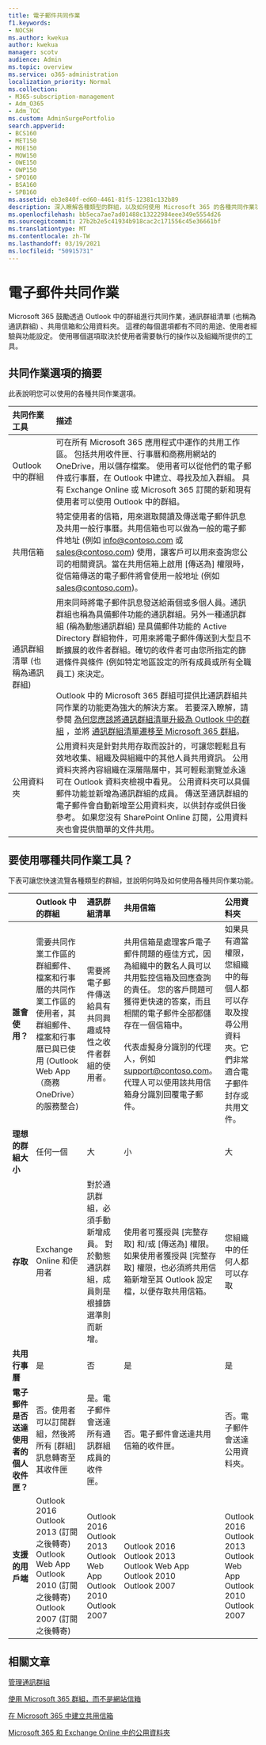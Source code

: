 ```yaml
---
title: 電子郵件共同作業
f1.keywords:
- NOCSH
ms.author: kwekua
author: kwekua
manager: scotv
audience: Admin
ms.topic: overview
ms.service: o365-administration
localization_priority: Normal
ms.collection:
- M365-subscription-management
- Adm_O365
- Adm_TOC
ms.custom: AdminSurgePortfolio
search.appverid:
- BCS160
- MET150
- MOE150
- MOW150
- OWE150
- OWP150
- SPO160
- BSA160
- SPB160
ms.assetid: eb3e840f-ed60-4461-81f5-12381c132b89
description: 深入瞭解各種類型的群組，以及如何使用 Microsoft 365 的各種共同作業功能。
ms.openlocfilehash: bb5eca7ae7ad01488c13222984eee349e5554d26
ms.sourcegitcommit: 27b2b2e5c41934b918cac2c171556c45e36661bf
ms.translationtype: MT
ms.contentlocale: zh-TW
ms.lasthandoff: 03/19/2021
ms.locfileid: "50915731"
---
```

# <a name="email-collaboration"></a>電子郵件共同作業

Microsoft 365 鼓勵透過 Outlook 中的群組進行共同作業，通訊群組清單 (也稱為通訊群組) 、共用信箱和公用資料夾。 這裡的每個選項都有不同的用途、使用者經驗與功能設定。 使用哪個選項取決於使用者需要執行的操作以及組織所提供的工具。
  
## <a name="summary-of-collaboration-options"></a>共同作業選項的摘要
<a name="BKMK_SUMMARYOFCOLLABORATIONOPTIONS"> </a>

此表說明您可以使用的各種共同作業選項。
  


|**共同作業工具**|**描述**|
|:-----|:-----|
|Outlook 中的群組  <br/> |可在所有 Microsoft 365 應用程式中運作的共用工作區。 包括共用收件匣、行事曆和商務用網站的 OneDrive，用以儲存檔案。 使用者可以從他們的電子郵件或行事曆，在 Outlook 中建立、尋找及加入群組。 具有 Exchange Online 或 Microsoft 365 訂閱的新和現有使用者可以使用 Outlook 中的群組。  <br/> |
|共用信箱  <br/> |特定使用者的信箱，用來選取閱讀及傳送電子郵件訊息及共用一般行事曆。共用信箱也可以做為一般的電子郵件地址 (例如 info@contoso.com 或 sales@contoso.com) 使用，讓客戶可以用來查詢您公司的相關資訊。當在共用信箱上啟用 [傳送為] 權限時，從信箱傳送的電子郵件將會使用一般地址 (例如 sales@contoso.com)。  <br/> |
|通訊群組清單 (也稱為通訊群組)  <br/> |用來同時將電子郵件訊息發送給兩個或多個人員。通訊群組也稱為具備郵件功能的通訊群組。另外一種通訊群組 (稱為動態通訊群組) 是具備郵件功能的 Active Directory 群組物件，可用來將電子郵件傳送到大型且不斷擴展的收件者群組。確切的收件者可由您所指定的篩選條件與條件 (例如特定地區設定的所有成員或所有全職員工) 來決定。<br/><br/> Outlook 中的 Microsoft 365 群組可提供比通訊群組共同作業的功能更為強大的解決方案。 若要深入瞭解，請參閱 [為何您應該將通訊群組清單升級為 Outlook 中的群組](https://support.microsoft.com/office/7fb3d880-593b-4909-aafa-950dd50ce188) ，並將 [通訊群組清單遷移至 Microsoft 365 群組](../manage/upgrade-distribution-lists.md)。  <br/> |
|公用資料夾  <br/> |公用資料夾是針對共用存取而設計的，可讓您輕鬆且有效地收集、組織及與組織中的其他人員共用資訊。 公用資料夾將內容組織在深層階層中，其可輕鬆瀏覽並永遠可在 Outlook 資料夾檢視中看見。 公用資料夾可以具備郵件功能並新增為通訊群組的成員。 傳送至通訊群組的電子郵件會自動新增至公用資料夾，以供封存或供日後參考。 如果您沒有 SharePoint Online 訂閱，公用資料夾也會提供簡單的文件共用。  <br/> |
   
## <a name="which-collaboration-tool-to-use"></a>要使用哪種共同作業工具？
<a name="BKMK_SUMMARYOFCOLLABORATIONOPTIONS"> </a>

下表可讓您快速流覽各種類型的群組，並說明何時及如何使用各種共同作業功能。
  

||**Outlook 中的群組**|**通訊群組清單**|**共用信箱**|**公用資料夾**|
|:-----|:-----|:-----|:-----|:-----|
|**誰會使用？** <br/> |需要共同作業工作區的群組郵件、檔案和行事曆的共同作業工作區的使用者，其群組郵件、檔案和行事曆已與已使用 (Outlook Web App （商務 OneDrive）的服務整合)   <br/> |需要將電子郵件傳送給具有共同興趣或特性之收件者群組的使用者。  <br/> |共用信箱是處理客戶電子郵件問題的極佳方式，因為組織中的數名人員可以共用監控信箱及回應查詢的責任。 您的客戶問題可獲得更快速的答案，而且相關的電子郵件全部都儲存在一個信箱中。  <br/><br/> 代表虛擬身分識別的代理人，例如 support@contoso.com。代理人可以使用該共用信箱身分識別回覆電子郵件。  <br/> |如果具有適當權限，您組織中的每個人都可以存取及搜尋公用資料夾。它們非常適合電子郵件封存或共用文件。  <br/> |
|**理想的群組大小** <br/> |任何一個  <br/> |大  <br/> |小  <br/> |大  <br/> |
|**存取** <br/> |Exchange Online 和使用者  <br/> |對於通訊群組，必須手動新增成員。 對於動態通訊群組，成員則是根據篩選準則而新增。  <br/> |使用者可獲授與 [完整存取] 和/或 [傳送為] 權限。如果使用者獲授與 [完整存取] 權限，也必須將共用信箱新增至其 Outlook 設定檔，以便存取共用信箱。  <br/> |您組織中的任何人都可以存取  <br/> |
|**共用行事曆** <br/> |是  <br/> |否  <br/> |是  <br/> |是  <br/> |
|**電子郵件是否送達使用者的個人收件匣？** <br/> |否。使用者可以訂閱群組，然後將所有 [群組] 訊息轉寄至其收件匣  <br/> |是。電子郵件會送達所有通訊群組成員的收件匣。  <br/> |否。電子郵件會送達共用信箱的收件匣。  <br/> |否。電子郵件會送達公用資料夾。  <br/> |
|**支援的用戶端** <br/> | Outlook 2016  <br/>  Outlook 2013 (訂閱之後轉寄)  <br/>  Outlook Web App  <br/>  Outlook 2010 (訂閱之後轉寄)  <br/>  Outlook 2007 (訂閱之後轉寄)  <br/> | Outlook 2016  <br/>  Outlook 2013  <br/>  Outlook Web App  <br/>  Outlook 2010  <br/>  Outlook 2007  <br/> | Outlook 2016  <br/>  Outlook 2013  <br/>  Outlook Web App  <br/>  Outlook 2010  <br/>  Outlook 2007  <br/> | Outlook 2016  <br/>  Outlook 2013  <br/>  Outlook Web App  <br/>  Outlook 2010  <br/>  Outlook 2007  <br/> |

  
## <a name="related-articles"></a>相關文章

[管理通訊群組](/exchange/recipients-in-exchange-online/manage-distribution-groups/manage-distribution-groups)
    
[使用 Microsoft 365 群組，而不是網站信箱](https://support.microsoft.com/office/737d6b1f-67cc-41fe-8db8-f2d09dd1673b)
    
[在 Microsoft 365 中建立共用信箱](create-a-shared-mailbox.md)
    
[Microsoft 365 和 Exchange Online 中的公用資料夾](/exchange/collaboration-exo/public-folders/public-folders)
